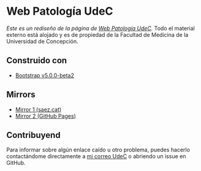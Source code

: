 # Web Patología UdeC

_Este es un rediseño de la página de [Web Patología UdeC](http://www2.udec.cl/~webpatologia/)._ Todo el material externo está alojado y es de propiedad de la Facultad de Medicina de la Universidad de Concepción.

## Construido con

* [Bootstrap v5.0.0-beta2](http://www.dropwizard.io/1.0.2/docs/)

## Mirrors

* [Mirror 1 (saez.cat)](http://saez.cat/patologia)
* [Mirror 2 (GitHub Pages)](https://webpatologiaudec.github.com/)

## Contribuyend

Para informar sobre algún enlace caído u otro problema, puedes hacerlo contactándome directamente a [mi correo UdeC](mailto:sesaez2019@udec.cl) o abriendo un issue en GitHub.
